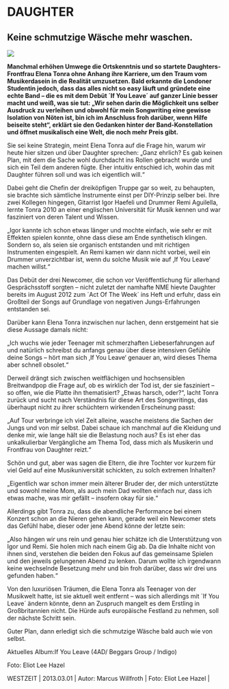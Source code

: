 # DAUGHTER
## Keine schmutzige Wäsche mehr waschen.

<img src="https://github.com/paranoidandroid-96/Daughter-Interviews/blob/f9e8f615f94fc6eafc931a95a07ca4b1044d35f0/Images/Eliot%20Lee%20Hazel/mg_5336ps.jpg">

**Manchmal erhöhen Umwege die Ortskenntnis und so startete Daughters-Frontfrau Elena Tonra ohne Anhang ihre Karriere, um den Traum vom Musikerdasein in die Realität umzusetzen. Bald erkannte die Londoner Studentin jedoch, dass das alles nicht so easy läuft und gründete eine echte Band – die es mit dem Debüt ´If You Leave´ auf ganzer Linie besser macht und weiß, was sie tut: „Wir sehen darin die Möglichkeit uns selber Ausdruck zu verleihen und obwohl für mein Songwriting eine gewisse Isolation von Nöten ist, bin ich im Anschluss froh darüber, wenn Hilfe beiseite steht“, erklärt sie den Gedanken hinter der Band-Konstellation und öffnet musikalisch eine Welt, die noch mehr Preis gibt.**

Sie sei keine Strategin, meint Elena Tonra auf die Frage hin, warum wir heute hier sitzen und über Daughter sprechen: „Ganz ehrlich? Es gab keinen Plan, mit dem die Sache wohl durchdacht ins Rollen gebracht wurde und sich ein Teil dem anderen fügte. Eher intuitiv entschied ich, wohin das mit Daughter führen soll und was ich eigentlich will.“

Dabei geht die Chefin der dreiköpfigen Truppe gar so weit, zu behaupten, sie brachte sich sämtliche Instrumente einst per DIY-Prinzip selber bei. Ihre zwei Kollegen hingegen, Gitarrist Igor Haefeli und Drummer Remi Aguilella, lernte Tonra 2010 an einer englischen Universität für Musik kennen und war fasziniert von deren Talent und Wissen.

„Igor kannte ich schon etwas länger und mochte einfach, wie sehr er mit Effekten spielen konnte, ohne dass diese am Ende synthetisch klingen. Sondern so, als seien sie organisch entstanden und mit richtigen Instrumenten eingespielt. An Remi kamen wir dann nicht vorbei, weil ein Drummer unverzichtbar ist, wenn du solche Musik wie auf ‚If You Leave‘ machen willst.“

Das Debüt der drei Newcomer, die schon vor Veröffentlichung für allerhand Gesprächsstoff sorgten – nicht zuletzt der namhafte NME hievte Daughter bereits im August 2012 zum ´Act Of The Week´ ins Heft und erfuhr, dass ein Großteil der Songs auf Grundlage von negativen Jungs-Erfahrungen entstanden sei.

Darüber kann Elena Tonra inzwischen nur lachen, denn erstgemeint hat sie diese Aussage damals nicht:

„Ich wuchs wie jeder Teenager mit schmerzhaften Liebeserfahrungen auf und natürlich schreibst du anfangs genau über diese intensiven Gefühle deine Songs – hört man sich ‚If You Leave‘ genauer an, wird dieses Thema aber schnell obsolet.“

Derweil drängt sich zwischen weitflächigen und hochsensiblen Breitwandpop die Frage auf, ob es wirklich der Tod ist, der sie fasziniert – so offen, wie die Platte ihn thematisiert? „Etwas harsch, oder?“, lacht Tonra zurück und sucht nach Verständnis für diese Art des Songwritings, das überhaupt nicht zu ihrer schüchtern wirkenden Erscheinung passt:

„Auf Tour verbringe ich viel Zeit alleine, wasche meistens die Sachen der Jungs und von mir selbst. Dabei schaue ich manchmal auf die Kleidung und denke mir, wie lange hält sie die Belastung noch aus? Es ist eher das unkalkulierbar Vergängliche am Thema Tod, dass mich als Musikerin und Frontfrau von Daughter reizt.“

Schön und gut, aber was sagen die Eltern, die ihre Tochter vor kurzem für viel Geld auf eine Musikuniversität schickten, zu solch extremen Inhalten?

„Eigentlich war schon immer mein älterer Bruder der, der mich unterstützte und sowohl meine Mom, als auch mein Dad wollten einfach nur, dass ich etwas mache, was mir gefällt – insofern okay für sie.“

Allerdings gibt Tonra zu, dass die abendliche Performance bei einem Konzert schon an die Nieren gehen kann, gerade weil ein Newcomer stets das Gefühl habe, dieser oder jene Abend könne der letzte sein:

„Also hängen wir uns rein und genau hier schätze ich die Unterstützung von Igor und Remi. Sie holen mich nach einem Gig ab. Da die Inhalte nicht von ihnen sind, verstehen die beiden den Fokus auf das gemeinsame Spielen und den jeweils gelungenen Abend zu lenken. Darum wollte ich irgendwann keine wechselnde Besetzung mehr und bin froh darüber, dass wir drei uns gefunden haben.“

Von den luxuriösen Träumen, die Elena Tonra als Teenager von der Musikwelt hatte, ist sie aktuell weit entfernt – was sich allerdings mit ´If You Leave´ ändern könnte, denn an Zuspruch mangelt es dem Erstling in Großbritannien nicht. Die Hürde aufs europäische Festland zu nehmen, soll der nächste Schritt sein.

Guter Plan, dann erledigt sich die schmutzige Wäsche bald auch wie von selbst.

Aktuelles Album:If You Leave (4AD/ Beggars Group / Indigo)

Foto: Eliot Lee Hazel

WESTZEIT | 2013.03.01 | Autor: Marcus Willfroth | Foto: Eliot Lee Hazel |
